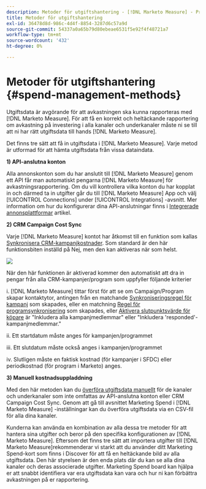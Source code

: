 ```yaml
---
description: Metoder för utgiftshantering - [!DNL Marketo Measure] - Produktdokumentation
title: Metoder för utgiftshantering
exl-id: 36478d8d-986c-4d4f-8854-3287d6c57a9d
source-git-commit: 54337a0a65b79d80ebeae6531f5e92f4f48721a7
workflow-type: tm+mt
source-wordcount: '432'
ht-degree: 0%

---
```


# Metoder för utgiftshantering {#spend-management-methods}

Utgiftsdata är avgörande för att avkastningen ska kunna rapporteras med [!DNL Marketo Measure]. För att få en korrekt och heltäckande rapportering om avkastning på investering i alla kanaler och underkanaler måste ni se till att ni har rätt utgiftsdata till hands [!DNL Marketo Measure].

Det finns tre sätt att få in utgiftsdata i [!DNL Marketo Measure]. Varje metod är utformad för att hämta utgiftsdata från vissa dataindata.

**1) API-anslutna konton**

Alla annonskonton som du har anslutit till [!DNL Marketo Measure] genom ett API får man automatiskt pengarna [!DNL Marketo Measure] för avkastningsrapportering. Om du vill kontrollera vilka konton du har kopplat in och därmed ta in utgifter går du till [!DNL Marketo Measure] App och välj [!UICONTROL Connections] under [!UICONTROL Integrations] -avsnitt. Mer information om hur du konfigurerar dina API-anslutningar finns i [Integrerade annonsplattformar](/help/api-connections/utilizing-marketo-measures-api-connections/integrated-ad-platforms.md#how-to-connect-ad-platforms) artikel.

**2) CRM Campaign Cost Sync**

Varje [!DNL Marketo Measure] kontot har åtkomst till en funktion som kallas [Synkronisera CRM-kampanjkostnader](/help/marketing-spend/spend-management/crm-campaign-costs.md#availability). Som standard är den här funktionsbiten inställd på Nej, men den kan aktiveras när som helst.

![](assets/spend-management-methods-1.png)

När den här funktionen är aktiverad kommer den automatiskt att dra in pengar från alla CRM-kampanjer/program som uppfyller följande kriterier

i. [!DNL Marketo Measure] tittar först för att se om Campaign/Program skapar kontaktytor, antingen från en matchande [Synkroniseringsregel för kampanj](/help/channel-tracking-and-setup/offline-channels/custom-campaign-sync.md) som skapades, eller en matchning [Regel för programsynkronisering](/help/marketo-measure-and-marketo/marketo-measure-integrations-with-marketo/marketo-engage-programs-integration.md) som skapades, eller [Aktivera slutpunktsvärde för köpare](/help/channel-tracking-and-setup/offline-channels/syncing-offline-campaigns.md#how-to-create-a-campaign-and-sync-buyer-touchpoints) är &quot;Inkludera alla kampanjmedlemmar&quot; eller &quot;Inkludera &#39;responded&#39;-kampanjmedlemmar.&quot;

ii. Ett startdatum måste anges för kampanjen/programmet

iii. Ett slutdatum måste också anges i kampanjen/programmet

iv. Slutligen måste en faktisk kostnad (för kampanjer i SFDC) eller periodkostnad (för program i Marketo) anges.

**3) Manuell kostnadsuppladdning**

Med den här metoden kan du [överföra utgiftsdata manuellt](/help/marketing-spend/spend-management/marketing-channel-costs.md#uploading-marketing-costs) för de kanaler och underkanaler som inte omfattas av API-anslutna konton eller CRM Campaign Cost Sync. Genom att gå till avsnittet Marketing Spend i [!DNL Marketo Measure] -inställningar kan du överföra utgiftsdata via en CSV-fil för alla dina kanaler.

Kunderna kan använda en kombination av alla dessa tre metoder för att hantera sina utgifter och beror på den specifika konfigurationen av [!DNL Marketo Measure]. Eftersom det finns tre sätt att importera utgifter till [!DNL Marketo Measure]rekommenderar vi starkt att du använder ditt Marketing Spend-kort som finns i Discover för att få en heltäckande bild av alla utgiftsdata. Den här styrelsen är den enda plats där du kan se alla dina kanaler och deras associerade utgifter. Marketing Spend board kan hjälpa er att snabbt identifiera var era utgiftsdata kan vara och hur ni kan förbättra avkastningen på er rapportering.
